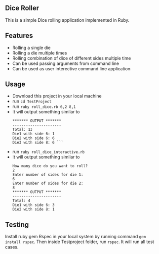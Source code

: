 ## Dice Roller

This is a simple Dice rolling application implemented in Ruby.

## Features
- Rolling a single die
- Rolling a die multiple times
- Rolling combination of dice of different sides multiple time
- Can be used passing arguments from command line
- Can be used as user interective command line application
## Usage
- Download this project in your local machine
- run ``` cd TestProject ```
- run ``` ruby roll_dice.rb 6,2 8,1 ```
- It will output something similar to
  ```
  ******* OUTPUT *******
  ----------------------
  Total: 13
  Die1 with side 6: 1
  Die2 with side 6: 6
  Die3 with side 8: 6 ```
- run ``` ruby roll_dice_interactive.rb ```
- It will output something similar to
  ```
  How many dice do you want to roll?
  2
  Enter number of sides for die 1:
  6
  Enter number of sides for die 2:
  8
  ******* OUTPUT *******
  ----------------------
  Total: 4
  Die1 with side 6: 3
  Die2 with side 8: 1
  ```
## Testing
Install ruby gem Rspec in your local system by running command ``` gem install rspec ```. Then inside Testproject folder, run ``` rspec ```. It will run all test cases.

